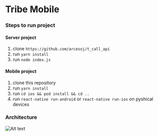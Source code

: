 # Tribe Mobile

### Steps to run project

#### Server project
1. clone `https://github.com/arcesoj/t_call_api`
2. run `yarn install`
3. run `node index.js`

#### Mobile project 
1. clone this repository
2. run `yarn install`
3. run `cd ios && pod install && cd ..`
4. run `react-native run-android` or `react-native run-ios` on pyshical devices

### Architecture
![Alt text](https://i.ibb.co/c3NN5cT/Screen-Shot-2021-01-10-at-20-06-47.png "Title")
